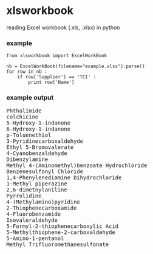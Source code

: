 # xlsworkbook
reading Excel workbook (.xls, .xlsx) in python

### example
```
from xlsworkbook import ExcelWorkBook

nb = ExcelWorkBook(filename="example.xlsx").parse()
for row in nb :
    if row['Supplier'] == 'TCI' :
        print row['Name']
```
### example output
<pre>
Phthalimide
colchicine
5-Hydroxy-1-indanone
6-Hydroxy-1-indanone
p-Toluenethiol
3-Pyridinecarboxaldehyde
Ethyl 5-Bromovalerate
4-Cyanobenzaldehyde
Dibenzylamine
Methyl 4-(Aminomethyl)benzoate Hydrochloride
Benzenesulfonyl Chloride
1,4-Phenylenediamine Dihydrochloride
1-Methyl piperazine
2,6-dimetnylaniline
Pyrrolidine
4-(Methylamino)pyridine
2-Thiophenecarboxamide
4-Fluorobenzamide
Isovaleraldehyde
5-Formyl-2-thiophenecarboxylic Acid
5-Methylthiophene-2-carboxaldehyde
5-Amino-1-pentanol
Methyl Trifluoromethanesulfonate
</pre>
